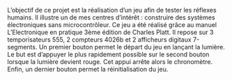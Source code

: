 L’objectif de ce projet est la réalisation d’un jeu afin de tester les réflexes humains. Il illustre un de mes centres d’intérêt : construire des systèmes électroniques sans microcontrôleur. Ce jeu a été réalisé grâce au manuel L’Electronique en pratique 3ème édition de Charles Platt. Il repose sur 3 temporisateurs 555, 2 compteurs 4026b et 2 afficheurs digitaux 7-segments. Un premier bouton permet le départ du jeu en lançant la lumière. Le but est d’appuyer le plus rapidement possible sur le second bouton lorsque la lumière devient rouge. Cet appui arrête alors le chronomètre. Enfin, un dernier bouton permet la réinitialisation du jeu.
